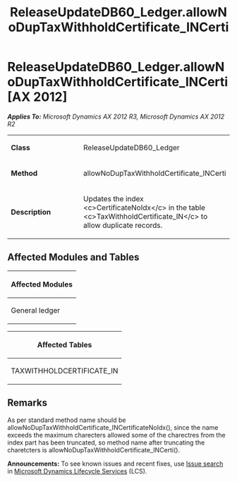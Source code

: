 ﻿---
title: ReleaseUpdateDB60_Ledger.allowNoDupTaxWithholdCertificate_INCerti
TOCTitle: ReleaseUpdateDB60_Ledger.allowNoDupTaxWithholdCertificate_INCerti
ms:assetid: 104f0426-b3a4-4b61-90a8-cc739d032d96
ms:mtpsurl: https://msdn.microsoft.com/en-us/library/JJ735779(v=AX.60)
ms:contentKeyID: 49706689
ms.date: 05/18/2015
mtps_version: v=AX.60
---

# ReleaseUpdateDB60\_Ledger.allowNoDupTaxWithholdCertificate\_INCerti [AX 2012]


_**Applies To:** Microsoft Dynamics AX 2012 R3, Microsoft Dynamics AX 2012 R2_

<table>
<colgroup>
<col style="width: 50%" />
<col style="width: 50%" />
</colgroup>
<tbody>
<tr class="odd">
<td><p><strong>Class</strong></p></td>
<td><p>ReleaseUpdateDB60_Ledger</p></td>
</tr>
<tr class="even">
<td><p><strong>Method</strong></p></td>
<td><p>allowNoDupTaxWithholdCertificate_INCerti</p></td>
</tr>
<tr class="odd">
<td><p><strong>Description</strong></p></td>
<td><p>Updates the index &lt;c&gt;CertificateNoIdx&lt;/c&gt; in the table &lt;c&gt;TaxWithholdCertificate_IN&lt;/c&gt; to allow duplicate records.</p></td>
</tr>
</tbody>
</table>


## Affected Modules and Tables

<table>
<colgroup>
<col style="width: 100%" />
</colgroup>
<thead>
<tr class="header">
<th><p>Affected Modules</p></th>
</tr>
</thead>
<tbody>
<tr class="odd">
<td><p>General ledger</p></td>
</tr>
</tbody>
</table>


<table>
<colgroup>
<col style="width: 100%" />
</colgroup>
<thead>
<tr class="header">
<th><p>Affected Tables</p></th>
</tr>
</thead>
<tbody>
<tr class="odd">
<td><p>TAXWITHHOLDCERTIFICATE_IN</p></td>
</tr>
</tbody>
</table>


## Remarks

As per standard method name should be allowNoDupTaxWithholdCertificate\_INCertificateNoIdx(), since the name exceeds the maximum charecters allowed some of the charectres from the index part has been truncated, so method name after truncating the charetcters is allowNoDupTaxWithholdCertificate\_INCerti().

  
**Announcements:** To see known issues and recent fixes, use [Issue search](http://go.microsoft.com/fwlink/?linkid=389258) in [Microsoft Dynamics Lifecycle Services](http://go.microsoft.com/fwlink/?linkid=306505) (LCS).

